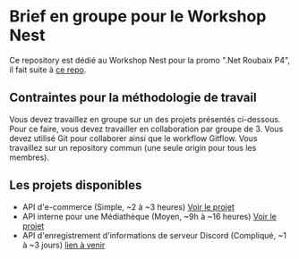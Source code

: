 # Brief en groupe pour le Workshop Nest

Ce repository est dédié au Workshop Nest pour la promo ".Net Roubaix P4", il fait suite à [ce repo](https://github.com/benjGam/E-Commerce-API-NW/tree/main).

## Contraintes pour la méthodologie de travail

Vous devez travaillez en groupe sur un des projets présentés ci-dessous. Pour ce faire, vous devez travailler en collaboration par groupe de 3. Vous devez utilisé Git pour collaborer ainsi que le workflow Gitflow. Vous travaillez sur un repository commun (une seule origin pour tous les membres).

## Les projets disponibles

- API d'e-commerce (Simple, ~2 à ~3 heures) [Voir le projet](https://github.com/benjGam/Nest-Workshop-Brief-Group/tree/01-api-d'e-commerce)
- API interne pour une Médiathèque (Moyen, ~9h à ~16 heures) [Voir le projet](https://github.com/benjGam/Nest-Workshop-Brief-Group/tree/02-api-interne-mediatheque)
- API d'enregistrement d'informations de serveur Discord (Compliqué, ~1 à ~3 jours) [lien à venir]()
